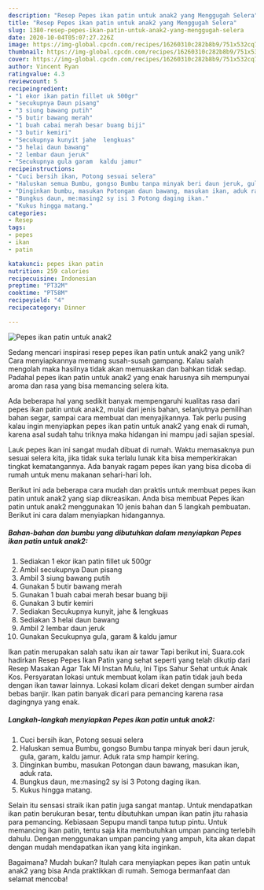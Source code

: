 ```yaml
---
description: "Resep Pepes ikan patin untuk anak2 yang Menggugah Selera"
title: "Resep Pepes ikan patin untuk anak2 yang Menggugah Selera"
slug: 1380-resep-pepes-ikan-patin-untuk-anak2-yang-menggugah-selera
date: 2020-10-04T05:07:27.226Z
image: https://img-global.cpcdn.com/recipes/16260310c282b8b9/751x532cq70/pepes-ikan-patin-untuk-anak2-foto-resep-utama.jpg
thumbnail: https://img-global.cpcdn.com/recipes/16260310c282b8b9/751x532cq70/pepes-ikan-patin-untuk-anak2-foto-resep-utama.jpg
cover: https://img-global.cpcdn.com/recipes/16260310c282b8b9/751x532cq70/pepes-ikan-patin-untuk-anak2-foto-resep-utama.jpg
author: Vincent Ryan
ratingvalue: 4.3
reviewcount: 5
recipeingredient:
- "1 ekor ikan patin fillet uk 500gr"
- "secukupnya Daun pisang"
- "3 siung bawang putih"
- "5 butir bawang merah"
- "1 buah cabai merah besar buang biji"
- "3 butir kemiri"
- "Secukupnya kunyit jahe  lengkuas"
- "3 helai daun bawang"
- "2 lembar daun jeruk"
- "Secukupnya gula garam  kaldu jamur"
recipeinstructions:
- "Cuci bersih ikan, Potong sesuai selera"
- "Haluskan semua Bumbu, gongso Bumbu tanpa minyak beri daun jeruk, gula, garam, kaldu jamur. Aduk rata smp hampir kering."
- "Dinginkan bumbu, masukan Potongan daun bawang, masukan ikan, aduk rata."
- "Bungkus daun, me:masing2 sy isi 3 Potong daging ikan."
- "Kukus hingga matang."
categories:
- Resep
tags:
- pepes
- ikan
- patin

katakunci: pepes ikan patin 
nutrition: 259 calories
recipecuisine: Indonesian
preptime: "PT32M"
cooktime: "PT58M"
recipeyield: "4"
recipecategory: Dinner

---
```



![Pepes ikan patin untuk anak2](https://img-global.cpcdn.com/recipes/16260310c282b8b9/751x532cq70/pepes-ikan-patin-untuk-anak2-foto-resep-utama.jpg)

Sedang mencari inspirasi resep pepes ikan patin untuk anak2 yang unik? Cara menyiapkannya memang susah-susah gampang. Kalau salah mengolah maka hasilnya tidak akan memuaskan dan bahkan tidak sedap. Padahal pepes ikan patin untuk anak2 yang enak harusnya sih mempunyai aroma dan rasa yang bisa memancing selera kita.

Ada beberapa hal yang sedikit banyak mempengaruhi kualitas rasa dari pepes ikan patin untuk anak2, mulai dari jenis bahan, selanjutnya pemilihan bahan segar, sampai cara membuat dan menyajikannya. Tak perlu pusing kalau ingin menyiapkan pepes ikan patin untuk anak2 yang enak di rumah, karena asal sudah tahu triknya maka hidangan ini mampu jadi sajian spesial.

Lauk pepes ikan ini sangat mudah dibuat di rumah. Waktu memasaknya pun sesuai selera kita, jika tidak suka terlalu lunak kita bisa memperkirakan tingkat kematangannya. Ada banyak ragam pepes ikan yang bisa dicoba di rumah untuk menu makanan sehari-hari loh.


Berikut ini ada beberapa cara mudah dan praktis untuk membuat pepes ikan patin untuk anak2 yang siap dikreasikan. Anda bisa membuat Pepes ikan patin untuk anak2 menggunakan 10 jenis bahan dan 5 langkah pembuatan. Berikut ini cara dalam menyiapkan hidangannya.

<!--inarticleads1-->

##### Bahan-bahan dan bumbu yang dibutuhkan dalam menyiapkan Pepes ikan patin untuk anak2:

1. Sediakan 1 ekor ikan patin fillet uk 500gr
1. Ambil secukupnya Daun pisang
1. Ambil 3 siung bawang putih
1. Gunakan 5 butir bawang merah
1. Gunakan 1 buah cabai merah besar buang biji
1. Gunakan 3 butir kemiri
1. Sediakan Secukupnya kunyit, jahe &amp; lengkuas
1. Sediakan 3 helai daun bawang
1. Ambil 2 lembar daun jeruk
1. Gunakan Secukupnya gula, garam &amp; kaldu jamur


Ikan patin merupakan salah satu ikan air tawar Tapi berikut ini, Suara.cok hadirkan Resep Pepes Ikan Patin yang sehat seperti yang telah dikutip dari Resep Masakan Agar Tak Mi Instan Mulu, Ini Tips Sahur Sehat untuk Anak Kos. Persyaratan lokasi untuk membuat kolam ikan patin tidak jauh beda dengan ikan tawar lainnya. Lokasi kolam dicari deket dengan sumber airdan bebas banjir. Ikan patin banyak dicari para pemancing karena rasa dagingnya yang enak. 

<!--inarticleads2-->

##### Langkah-langkah menyiapkan Pepes ikan patin untuk anak2:

1. Cuci bersih ikan, Potong sesuai selera
1. Haluskan semua Bumbu, gongso Bumbu tanpa minyak beri daun jeruk, gula, garam, kaldu jamur. Aduk rata smp hampir kering.
1. Dinginkan bumbu, masukan Potongan daun bawang, masukan ikan, aduk rata.
1. Bungkus daun, me:masing2 sy isi 3 Potong daging ikan.
1. Kukus hingga matang.


Selain itu sensasi straik ikan patin juga sangat mantap. Untuk mendapatkan ikan patin berukuran besar, tentu dibutuhkan umpan ikan patin jitu rahasia para pemancing. Kebiasaan Sepupu mandi tanpa tutup pintu. Untuk memancing ikan patin, tentu saja kita membutuhkan umpan pancing terlebih dahulu. Dengan menggunakan umpan pancing yang ampuh, kita akan dapat dengan mudah mendapatkan ikan yang kita inginkan. 

Bagaimana? Mudah bukan? Itulah cara menyiapkan pepes ikan patin untuk anak2 yang bisa Anda praktikkan di rumah. Semoga bermanfaat dan selamat mencoba!
